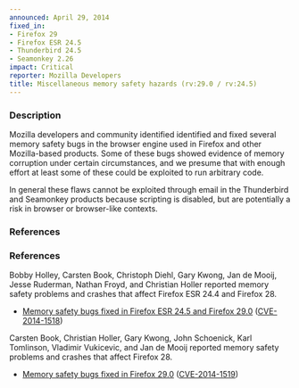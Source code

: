 ```yaml
---
announced: April 29, 2014
fixed_in:
- Firefox 29
- Firefox ESR 24.5
- Thunderbird 24.5
- Seamonkey 2.26
impact: Critical
reporter: Mozilla Developers
title: Miscellaneous memory safety hazards (rv:29.0 / rv:24.5)
---
```


<h3>Description</h3>

<p>Mozilla developers and community identified identified and fixed several
memory safety bugs in the browser engine used in Firefox and other Mozilla-based
products. Some of these bugs showed evidence of memory corruption under certain
circumstances, and we presume that with enough effort at least some of these
could be exploited to run arbitrary code.</p>

<p class="note">In general these flaws cannot be exploited through email in the
Thunderbird and Seamonkey products because scripting is disabled, but are
potentially a risk in browser or browser-like contexts.</p>
<h3>References</h3>


<h3>References</h3>

<p>Bobby Holley, Carsten Book, Christoph Diehl, Gary Kwong, Jan de Mooij, Jesse
Ruderman, Nathan Froyd, and Christian Holler reported memory safety problems and
crashes that affect Firefox ESR 24.4 and Firefox 28.</p>

<ul>
  <li><a href="https://bugzilla.mozilla.org/buglist.cgi?bug_id=986843,944353,966630,&#10;952022,986678,980537,991471,993546,992968">
          Memory safety bugs fixed in Firefox ESR 24.5 and Firefox 29.0</a> (<a href="http://cve.mitre.org/cgi-bin/cvename.cgi?name=CVE-2014-1518" class="ex-ref">CVE-2014-1518</a>)</li>
</ul>


<p>Carsten Book, Christian Holler, Gary Kwong, John Schoenick, Karl Tomlinson,
Vladimir Vukicevic, and Jan de Mooij reported memory safety problems and crashes
that affect Firefox 28.</p>

<ul>
  <li><a href="https://bugzilla.mozilla.org/buglist.cgi?bug_id=946658,953104,996883,&#10;986864,977955,990794,919592,995607">
          Memory safety bugs fixed in Firefox 29.0</a> (<a href="http://cve.mitre.org/cgi-bin/cvename.cgi?name=CVE-2014-1519" class="ex-ref">CVE-2014-1519</a>)</li>
</ul>





